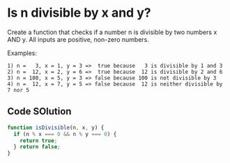 # Is n divisible by x and y?

Create a function that checks if a number n is divisible by two numbers x AND y. All inputs are positive, non-zero numbers.

Examples:
```
1) n =   3, x = 1, y = 3 =>  true because   3 is divisible by 1 and 3
2) n =  12, x = 2, y = 6 =>  true because  12 is divisible by 2 and 6
3) n = 100, x = 5, y = 3 => false because 100 is not divisible by 3
4) n =  12, x = 7, y = 5 => false because  12 is neither divisible by 7 nor 5
```

## Code SOlution

```js
function isDivisible(n, x, y) {
  if (n % x === 0 && n % y === 0) {
    return true;
  } return false;
}

```
